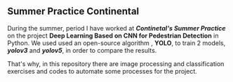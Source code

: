 ## Summer Practice Continental
During the summer, period I have worked at ***Continetal's Summer Practice*** on the project **Deep Learning Based on CNN for Pedestrian Detection** in Python. We used used an open-source algorithm , **YOLO**, to train 2 models, ***yolov3*** and ***yolov5***, in order to compare the results.

That's why, in this repository there are image processing and classification exercises and codes to automate some processes for the project.
